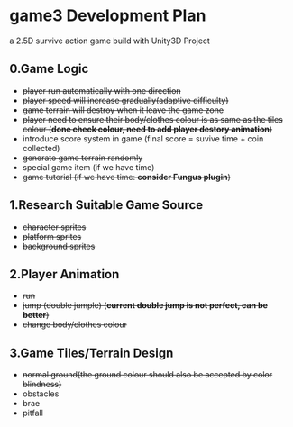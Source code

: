 # game3 Development Plan
a 2.5D survive action game build with Unity3D Project

## 0.Game Logic
- ~~player run automatically with one direction~~
- ~~player speed will increase gradually(adaptive difficulty)~~
- ~~game terrain will destroy when it leave the game zone~~
- ~~player need to ensure their body/clothes colour is as same as the tiles colour (**done check colour, need to add player destory animation**)~~
- introduce score system in game (final score = suvive time + coin collected)
- ~~generate game terrain randomly~~
- special game item (if we have time)
- ~~game tutorial (if we have time: **consider Fungus plugin**)~~

## 1.Research Suitable Game Source
- ~~character sprites~~
- ~~platform sprites~~
- ~~background sprites~~

## 2.Player Animation
- ~~run~~
- ~~jump (double jumple) (**current double jump is not perfect, can be better**)~~
- ~~change body/clothes colour~~

## 3.Game Tiles/Terrain Design
- ~~normal ground(the ground colour should also be accepted by color blindness)~~
- obstacles
- brae
- pitfall
